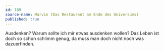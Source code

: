 ```yaml
---
id: 189
source-name: Marvin (Das Restaurant am Ende des Universums)
published: true
---
```

 Ausdenken? Warum sollte ich mir etwas ausdenken wollen? Das Leben ist doch so schon schlimm genug, da muss man doch nicht noch was dazuerfinden.
